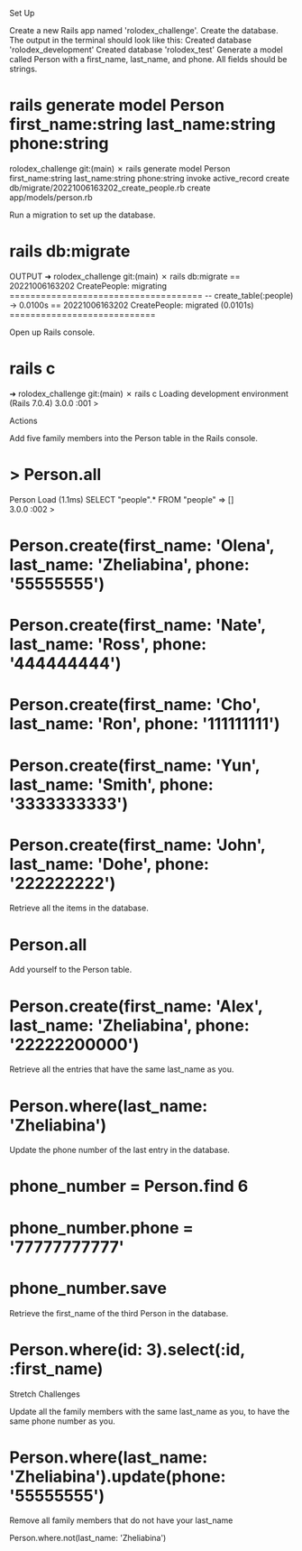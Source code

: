 Set Up

Create a new Rails app named 'rolodex_challenge'.
Create the database. The output in the terminal should look like this:
Created database 'rolodex_development'
Created database 'rolodex_test'
Generate a model called Person with a first_name, last_name, and phone. All fields should be strings.

# rails generate model Person first_name:string last_name:string phone:string 

  rolodex_challenge git:(main) ✗ rails generate model Person first_name:string last_name:string phone:string
      invoke  active_record
      create    db/migrate/20221006163202_create_people.rb
      create    app/models/person.rb

Run a migration to set up the database.
# rails db:migrate

OUTPUT
➜  rolodex_challenge git:(main) ✗ rails db:migrate
== 20221006163202 CreatePeople: migrating =====================================
-- create_table(:people)
   -> 0.0100s
== 20221006163202 CreatePeople: migrated (0.0101s) ============================


Open up Rails console.
# rails c
➜  rolodex_challenge git:(main) ✗ rails c
Loading development environment (Rails 7.0.4)
3.0.0 :001 > 

Actions

Add five family members into the Person table in the Rails console.
# > Person.all
  Person Load (1.1ms)  SELECT "people".* FROM "people"
 => []                                                        
3.0.0 :002 > 

# Person.create(first_name: 'Olena', last_name: 'Zheliabina', phone: '55555555')
# Person.create(first_name: 'Nate', last_name: 'Ross', phone: '444444444')
# Person.create(first_name: 'Cho', last_name: 'Ron', phone: '111111111')
# Person.create(first_name: 'Yun', last_name: 'Smith', phone: '3333333333')
# Person.create(first_name: 'John', last_name: 'Dohe', phone: '222222222')

Retrieve all the items in the database.
# Person.all

Add yourself to the Person table.

# Person.create(first_name: 'Alex', last_name: 'Zheliabina', phone: '22222200000')

Retrieve all the entries that have the same last_name as you.
# Person.where(last_name: 'Zheliabina')

Update the phone number of the last entry in the database.
# phone_number = Person.find 6
# phone_number.phone = '77777777777'
# phone_number.save

Retrieve the first_name of the third Person in the database.
# Person.where(id: 3).select(:id, :first_name)


Stretch Challenges

Update all the family members with the same last_name as you, to have the same phone number as you.
# Person.where(last_name: 'Zheliabina').update(phone: '55555555')

Remove all family members that do not have your last_name


Person.where.not(last_name: 'Zheliabina')
